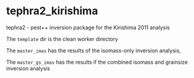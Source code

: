 # tephra2_kirishima
tephra2 - pest++ inversion package for the Kirishima 2011 analysis

The ``template`` dir is the clean worker directory

The ``master_imas`` has the results of the isomass-only inversion analysis, 

The ``master_gs_imas`` has the results if the combined isomass and grainsize inversion analysis
